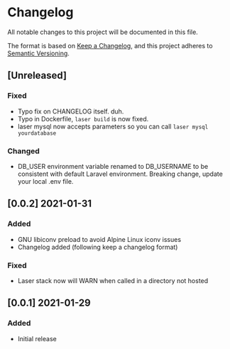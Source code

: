 # Changelog
All notable changes to this project will be documented in this file.

The format is based on [Keep a Changelog](https://keepachangelog.com/en/1.0.0/),
and this project adheres to [Semantic Versioning](https://semver.org/spec/v2.0.0.html).

## [Unreleased]
### Fixed
- Typo fix on CHANGELOG itself. duh.
- Typo in Dockerfile, `laser build` is now fixed.
- laser mysql now accepts parameters so you can call `laser mysql yourdatabase`
### Changed
- DB_USER environment variable renamed to DB_USERNAME to be consistent with
  default Laravel environment. Breaking change, update your local .env file.

## [0.0.2] 2021-01-31
### Added
- GNU libiconv preload to avoid Alpine Linux iconv issues
- Changelog added (following keep a changelog format)
### Fixed
- Laser stack now will WARN when called in a directory not hosted

## [0.0.1] 2021-01-29
### Added
- Initial release
